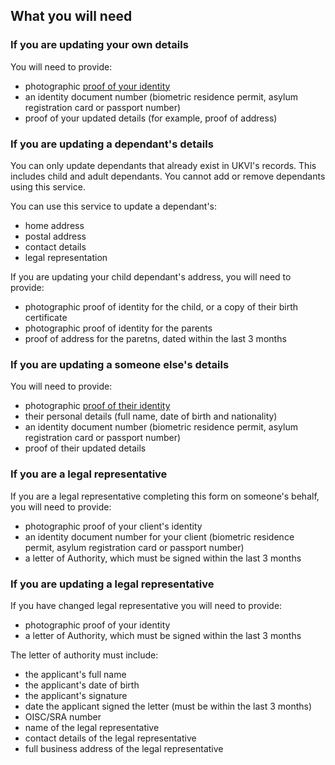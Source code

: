 
<h2 class="govuk-heading-m">What you will need</h2>
<h3 class="govuk-heading-s">If you are updating your own details</h3>
<p class="govuk-body">You will need to provide: </p>
<ul class="govuk-list govuk-list--bullet">
  <li>photographic  <a class="govuk-link" href="/proof-of-identity">proof of your identity</a></li>
  <li>an identity document number (biometric residence permit, asylum registration card or passport number)</li>
  <li>proof of your updated details (for example, proof of address)</li>
</ul>

<h3 class="govuk-heading-s">If you are updating a dependant's details</h3>
<p class="govuk-body">You can only update dependants that already exist in UKVI's records. This includes child and adult dependants. You cannot add or remove dependants using this service. </p>
<p class="govuk-body">You can use this service to update a dependant's: </p>
<ul class="govuk-list govuk-list--bullet">
  <li>home address</li>
  <li>postal address</li>
  <li>contact details</li>
  <li>legal representation</li>
</ul>

<p class="govuk-body">If you are updating your child dependant's address, you will need to provide: </p>
<ul class="govuk-list govuk-list--bullet">
  <li>photographic proof of identity for the child, or a copy of their birth certificate</li>
  <li>photographic proof of identity for the parents</li>
  <li>proof of address for the paretns, dated within the last 3 months</li>
</ul>

<h3 class="govuk-heading-s">If you are updating a someone else's details</h3>
<p class="govuk-body">You will need to provide: </p>
<ul class="govuk-list govuk-list--bullet">
  <li>photographic  <a class="govuk-link" href="/proof-of-identity">proof of their identity</a></li>
  <li>their personal details (full name, date of birth and nationality)</li>
  <li>an identity document number (biometric residence permit, asylum registration card or passport number)</li>
  <li>proof of their updated details</li>
</ul>

<h3 class="govuk-heading-s">If you are a legal representative</h3>
<p class="govuk-body">If you are a legal representative completing this form on someone's behalf, you will need to provide: </p>
<ul class="govuk-list govuk-list--bullet">
  <li>photographic proof of your client's identity</li>
  <li>an identity document number for your client (biometric residence permit, asylum registration card or passport number)</li>
  <li>a letter of Authority, which must be signed within the last 3 months</li>
</ul>

<h3 class="govuk-heading-s">If you are updating a legal representative</h3>
<p class="govuk-body">If you have changed legal representative you will need to provide: </p>
<ul class="govuk-list govuk-list--bullet">
  <li>photographic proof of your identity</li>
  <li>a letter of Authority, which must be signed within the last 3 months</li>
</ul>

<p class="govuk-body">The letter of authority must include: </p>
<ul class="govuk-list govuk-list--bullet">
  <li>the applicant's full name</li>
  <li>the applicant's date of birth</li>
  <li>the applicant's signature</li>
  <li>date the applicant signed the letter (must be within the last 3 months)</li>
  <li>OISC/SRA number</li>
  <li>name of the legal representative</li>
  <li>contact details of the legal representative</li>
  <li>full business address of the legal representative</li>
</ul>
